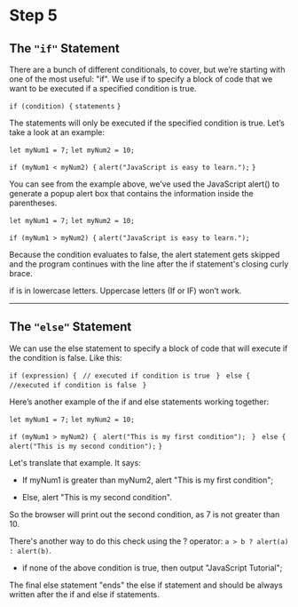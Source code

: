 # Step 5 #

## The `"if"` Statement ##

There are a bunch of different conditionals, to cover, but we’re starting with one of the most useful: "if". We use if to specify a block of code that we want to be executed if a specified condition is true.

`if (condition) {` 
`statements`
`}`

The statements will only be executed if the specified condition is true. Let’s take a look at an example:

`let myNum1 = 7;` 
`let myNum2 = 10;`

`if (myNum1 < myNum2) {` 
`alert("JavaScript is easy to learn.");` 
`}`

You can see from the example above, we’ve used the JavaScript alert() to generate a popup alert box that contains the information inside the parentheses.

`let myNum1 = 7;` 
`let myNum2 = 10;` 

`if (myNum1 > myNum2) {` 
`alert("JavaScript is easy to learn.");` 

Because the condition evaluates to false, the alert statement gets skipped and the program continues with the line after the if statement's closing curly brace.

if is in lowercase letters. Uppercase letters (If or IF) won’t work.

---
## The `"else"` Statement ##

We can use the else statement to specify a block of code that will execute if the condition is false. Like this:

`if (expression) { `
`// executed if condition is true `
`} `
`else { `
`//executed if condition is false `
`}`

Here’s another example of the if and else statements working together:

`let myNum1 = 7;` 
`let myNum2 = 10;` 

`if (myNum1 > myNum2) { `
`alert("This is my first condition"); `
`} `
`else {` 
`alert("This is my second condition");` 
`}`

Let's translate that example. It says:

+ If myNum1 is greater than myNum2, alert "This is my first condition";

+ Else, alert "This is my second condition".

So the browser will print out the second condition, as 7 is not greater than 10.

There's another way to do this check using the ? operator: `a > b ? alert(a) : alert(b)`.

+ if none of the above condition is true, then output "JavaScript Tutorial";

The final else statement "ends" the else if statement and should be always written after the if and else if statements.

